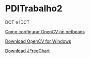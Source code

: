 # PDITrabalho2
DCT e IDCT

[Como configurar OpenCV no netbeans](https://www.dfilitto.com.br/video-aulas/configurando-o-opencv-3-no-netbeans/)


[Download OpenCV for Windows](https://sourceforge.net/projects/opencvlibrary/files/4.1.0/opencv-4.1.0-vc14_vc15.exe/download)

[Download JFreeChart](https://sourceforge.net/projects/jfreechart/files/)